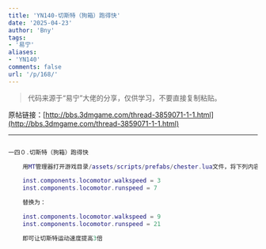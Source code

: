 ```yaml
---
title: 'YN140-切斯特（狗箱）跑得快'
date: '2025-04-23'
author: 'Bny'
tags:
- '易宁'
aliases:
- 'YN140'
comments: false
url: '/p/168/'
---
```


> 代码来源于“易宁”大佬的分享，仅供学习，不要直接复制粘贴。

原帖链接：[http://bbs.3dmgame.com/thread-3859071-1-1.html](http://bbs.3dmgame.com/thread-3859071-1-1.html)

---

```lua  

一四０.切斯特（狗箱）跑得快

	用MT管理器打开游戏目录/assets/scripts/prefabs/chester.lua文件，将下列内容：

	inst.components.locomotor.walkspeed = 3
	inst.components.locomotor.runspeed = 7

	替换为：

	inst.components.locomotor.walkspeed = 9
	inst.components.locomotor.runspeed = 21

	即可让切斯特运动速度提高3倍

```  

